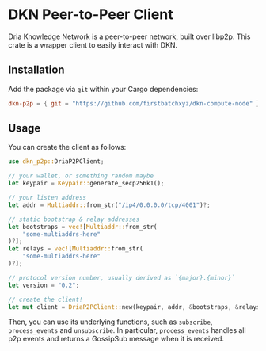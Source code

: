 # DKN Peer-to-Peer Client

Dria Knowledge Network is a peer-to-peer network, built over libp2p. This crate is a wrapper client to easily interact with DKN.

## Installation

Add the package via `git` within your Cargo dependencies:

```toml
dkn-p2p = { git = "https://github.com/firstbatchxyz/dkn-compute-node" }
```

## Usage

You can create the client as follows:

```rs
use dkn_p2p::DriaP2PClient;

// your wallet, or something random maybe
let keypair = Keypair::generate_secp256k1();

// your listen address
let addr = Multiaddr::from_str("/ip4/0.0.0.0/tcp/4001")?;

// static bootstrap & relay addresses
let bootstraps = vec![Multiaddr::from_str(
    "some-multiaddrs-here"
)?];
let relays = vec![Multiaddr::from_str(
    "some-multiaddrs-here"
)?];

// protocol version number, usually derived as `{major}.{minor}`
let version = "0.2";

// create the client!
let mut client = DriaP2PClient::new(keypair, addr, &bootstraps, &relays, "0.2")?;
```

Then, you can use its underlying functions, such as `subscribe`, `process_events` and `unsubscribe`. In particular, `process_events` handles all p2p events and returns a GossipSub message when it is received.
